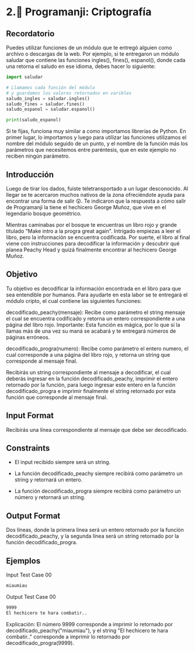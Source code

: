 # 2.🤖 Programanji: Criptografía

## Recordatorio

Puedes utilizar funciones de un módulo que te entregó alguien como archivo o descargas de la web. Por ejemplo, si te entregaron un módulo saludar que contiene las funciones ingles(), fines(), espanol(), donde cada una retorna el saludo en ese idioma, debes hacer lo siguiente:

```python
import saludar

# Llamamos cada función del módulo
# y guardamos los valores retornados en varibles
saludo_ingles = saludar.ingles()
saludo_fines = saludar.fines()
saludo_espanol = saludar.espanol()

print(saludo_espanol)
```

Si te fijas, funciona muy similar a como importamos librerías de Python. En primer lugar, lo importamos y luego para utilizar las funciones utilizamos el nombre del módulo seguido de un punto, y el nombre de la función más los parámetros que necesitemos entre paréntesis, que en este ejemplo no reciben ningún parámetro.

## Introducción

Luego de tirar los dados, fuiste teletransportado a un lugar desconocido. Al llegar se te acercaron muchos nativos de la zona ofreciéndote ayuda para encontrar una forma de salir 😲. Te indicaron que la respuesta a cómo salir de Programanji la tiene el hechicero George Muñoz, que vive en el legendario bosque geométrico.

Mientras caminabas por el bosque te encuentras un libro rojo y grande titulado "Make intro a la progra great again". Intrigado empiezas a leer el libro, pero la información se encuentra codificada. Por suerte, el libro al final viene con instrucciones para decodificar la información y descubrir qué planea Peachy Head y quizá finalmente encontrar al hechicero George Muñoz.

## Objetivo

Tu objetivo es decodificar la información encontrada en el libro para que sea entendible por humanos. Para ayudarte en esta labor se te entregará el módulo cripto, el cual contiene las siguientes funciones:

decodificado_peachy(mensaje): Recibe como parámetro el string mensaje el cual se encuentra codificado y retorna un entero correspondiente a una página del libro rojo. Importante: Esta función es mágica, por lo que si la llamas más de una vez su maná se acabará y te entregará números de páginas erróneos.

decodificado_progra(numero): Recibe como parámetro el entero numero, el cual corresponde a una página del libro rojo, y retorna un string que corresponde al mensaje final.

Recibirás un string correspondiente al mensaje a decodificar, el cual deberás ingresar en la función decodificado_peachy, imprimir el entero retornado por la función, para luego ingresar este entero en la función decodificado_progra e imprimir finalmente el string retornado por esta función que corresponde al mensaje final.

## Input Format

Recibirás una línea correspondiente al mensaje que debe ser decodificado.

## Constraints

- El input recibido siempre será un string.

- La función decodificado_peachy siempre recibirá como parámetro un string y retornará un entero.

- La función decodificado_progra siempre recibirá como parámetro un número y retornará un string.

## Output Format

Dos líneas, donde la primera línea será un entero retornado por la función decodificado_peachy, y la segunda línea será un string retornado por la función decodificado_progra.

## Ejemplos

Input Test Case 00
~~~html
miaumiau
~~~
Output Test Case 00
~~~html
9999
El hechicero te hara combatir..
~~~

Explicación: El número 9999 corresponde a imprimir lo retornado por decodificado_peachy("miaumiau"), y el string "El hechicero te hara combatir.." corresponde a imprimir lo retornado por decodificado_progra(9999).

